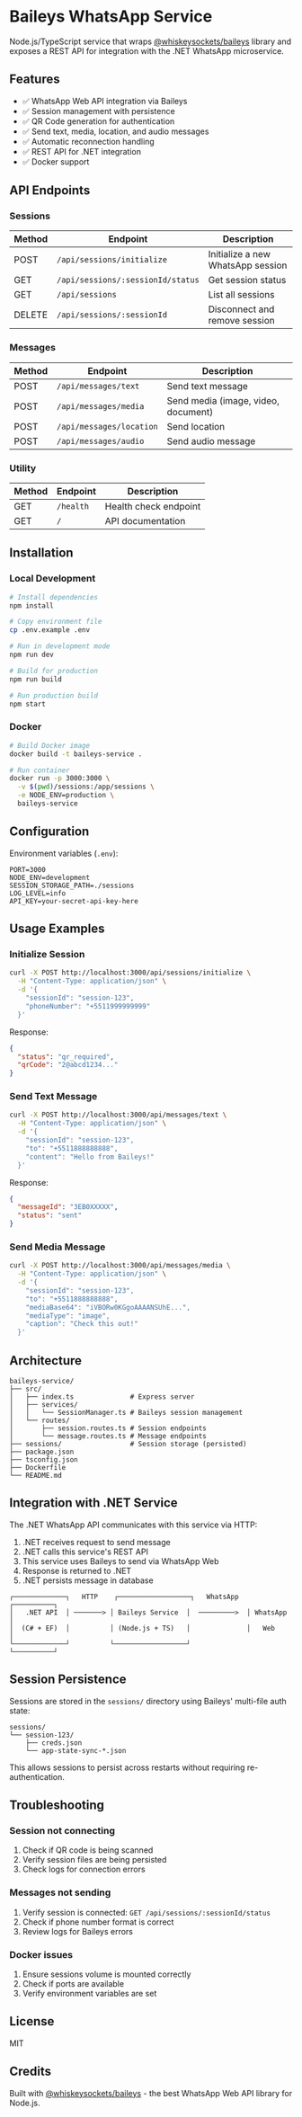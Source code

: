 # Baileys WhatsApp Service

Node.js/TypeScript service that wraps [@whiskeysockets/baileys](https://github.com/WhiskeySockets/Baileys) library and exposes a REST API for integration with the .NET WhatsApp microservice.

## Features

- ✅ WhatsApp Web API integration via Baileys
- ✅ Session management with persistence
- ✅ QR Code generation for authentication
- ✅ Send text, media, location, and audio messages
- ✅ Automatic reconnection handling
- ✅ REST API for .NET integration
- ✅ Docker support

## API Endpoints

### Sessions

| Method | Endpoint | Description |
|--------|----------|-------------|
| POST | `/api/sessions/initialize` | Initialize a new WhatsApp session |
| GET | `/api/sessions/:sessionId/status` | Get session status |
| GET | `/api/sessions` | List all sessions |
| DELETE | `/api/sessions/:sessionId` | Disconnect and remove session |

### Messages

| Method | Endpoint | Description |
|--------|----------|-------------|
| POST | `/api/messages/text` | Send text message |
| POST | `/api/messages/media` | Send media (image, video, document) |
| POST | `/api/messages/location` | Send location |
| POST | `/api/messages/audio` | Send audio message |

### Utility

| Method | Endpoint | Description |
|--------|----------|-------------|
| GET | `/health` | Health check endpoint |
| GET | `/` | API documentation |

## Installation

### Local Development

```bash
# Install dependencies
npm install

# Copy environment file
cp .env.example .env

# Run in development mode
npm run dev

# Build for production
npm run build

# Run production build
npm start
```

### Docker

```bash
# Build Docker image
docker build -t baileys-service .

# Run container
docker run -p 3000:3000 \
  -v $(pwd)/sessions:/app/sessions \
  -e NODE_ENV=production \
  baileys-service
```

## Configuration

Environment variables (`.env`):

```env
PORT=3000
NODE_ENV=development
SESSION_STORAGE_PATH=./sessions
LOG_LEVEL=info
API_KEY=your-secret-api-key-here
```

## Usage Examples

### Initialize Session

```bash
curl -X POST http://localhost:3000/api/sessions/initialize \
  -H "Content-Type: application/json" \
  -d '{
    "sessionId": "session-123",
    "phoneNumber": "+5511999999999"
  }'
```

Response:
```json
{
  "status": "qr_required",
  "qrCode": "2@abcd1234..."
}
```

### Send Text Message

```bash
curl -X POST http://localhost:3000/api/messages/text \
  -H "Content-Type: application/json" \
  -d '{
    "sessionId": "session-123",
    "to": "+5511888888888",
    "content": "Hello from Baileys!"
  }'
```

Response:
```json
{
  "messageId": "3EB0XXXXX",
  "status": "sent"
}
```

### Send Media Message

```bash
curl -X POST http://localhost:3000/api/messages/media \
  -H "Content-Type: application/json" \
  -d '{
    "sessionId": "session-123",
    "to": "+5511888888888",
    "mediaBase64": "iVBORw0KGgoAAAANSUhE...",
    "mediaType": "image",
    "caption": "Check this out!"
  }'
```

## Architecture

```
baileys-service/
├── src/
│   ├── index.ts              # Express server
│   ├── services/
│   │   └── SessionManager.ts # Baileys session management
│   └── routes/
│       ├── session.routes.ts # Session endpoints
│       └── message.routes.ts # Message endpoints
├── sessions/                 # Session storage (persisted)
├── package.json
├── tsconfig.json
├── Dockerfile
└── README.md
```

## Integration with .NET Service

The .NET WhatsApp API communicates with this service via HTTP:

1. .NET receives request to send message
2. .NET calls this service's REST API
3. This service uses Baileys to send via WhatsApp Web
4. Response is returned to .NET
5. .NET persists message in database

```
┌─────────────┐   HTTP    ┌──────────────────┐   WhatsApp   ┌──────────┐
│   .NET API  │ ───────> │ Baileys Service  │  ─────────>  │ WhatsApp │
│  (C# + EF)  │          │ (Node.js + TS)   │              │   Web    │
└─────────────┘          └──────────────────┘              └──────────┘
```

## Session Persistence

Sessions are stored in the `sessions/` directory using Baileys' multi-file auth state:

```
sessions/
└── session-123/
    ├── creds.json
    └── app-state-sync-*.json
```

This allows sessions to persist across restarts without requiring re-authentication.

## Troubleshooting

### Session not connecting

1. Check if QR code is being scanned
2. Verify session files are being persisted
3. Check logs for connection errors

### Messages not sending

1. Verify session is connected: `GET /api/sessions/:sessionId/status`
2. Check if phone number format is correct
3. Review logs for Baileys errors

### Docker issues

1. Ensure sessions volume is mounted correctly
2. Check if ports are available
3. Verify environment variables are set

## License

MIT

## Credits

Built with [@whiskeysockets/baileys](https://github.com/WhiskeySockets/Baileys) - the best WhatsApp Web API library for Node.js.